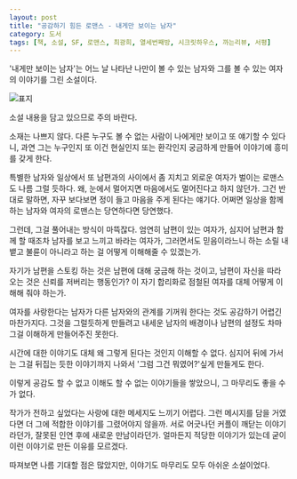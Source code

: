 ```yaml
---
layout: post
title: "공감하기 힘든 로맨스 - 내게만 보이는 남자"
category: 도서
tags: [책, 소설, SF, 로맨스, 최광희, 열세번째방, 시크릿하우스, 까는리뷰, 서평]
---
```


'내게만 보이는 남자'는
어느 날 나타난 나만이 볼 수 있는 남자와
그를 볼 수 있는 여자의 이야기를 그린 소설이다.

![표지](https://lh3.googleusercontent.com/DSEIGdINdP25sCCBbpeHIJcfKgi2_7VWNnup4biePrRUxeFoDCqOrz1i0WJ1iYGkMuIVH3qCVoBpeA=s480)



<div class="im im-warning">
소설 내용을 담고 있으므로 주의 바란다.
</div>



소재는 나쁘지 않다.
다른 누구도 볼 수 없는 사람이 나에게만 보이고 또 얘기할 수 있다니,
과연 그는 누구인지 또 이건 현실인지 또는 환각인지
궁금하게 만들어 이야기에 흥미를 갖게 한다.

특별한 남자와 일상에서 또 남편과의 사이에서 좀 지치고 외로운 여자가 벌이는 로맨스도 나름 그럴 듯하다.
왜, 눈에서 멀어지면 마음에서도 멀어진다고 하지 않던가.
그건 반대로 말하면, 자꾸 보다보면 정이 들고 마음을 주게 된다는 얘기다.
어쩌면 일상을 함께하는 남자와 여자의 로맨스는 당연하다면 당연했다.

그런데, 그걸 풀어내는 방식이 마뜩잖다.
엄연히 남편이 있는 여자가,
심지어 남편과 함께 할 때조차 남자를 보고 느끼고 바라는 여자가,
그러면서도 믿음이라느니 하는 소릴 내뱉고
불륜이 아니라고 하는 걸 어떻게 이해해줄 수 있겠는가.

자기가 남편을 스토킹 하는 것은 남편에 대해 궁금해 하는 것이고,
남편이 자신을 따라 오는 것은 신뢰를 저버리는 행동인가?
이 자기 합리화로 점철된 여자를 대체 어떻게 이해해 줘야 하는가.

여자를 사랑한다는 남자가 다른 남자와의 관계를 기꺼워 한다는 것도 공감하기 어렵긴 마찬가지다.
그것을 그럴듯하게 만들려고 내세운 남자의 배경이나 남편의 설정도 차마 그걸 이해하게 만들어주진 못한다.

시간에 대한 이야기도 대체 왜 그렇게 된다는 것인지 이해할 수 없다.
심지어 뒤에 가서는 그걸 뒤집는 듯한 이야기까지 나와서 '그럼 그건 뭐였어?'싶게 만들게도 한다.

이렇게 공감도 할 수 없고 이해도 할 수 없는 이야기들을 쌓았으니,
그 마무리도 좋을 수가 없다.

작가가 전하고 싶었다는 사랑에 대한 메세지도 느끼기 어렵다.
그런 메시지를 담을 거였다면 더 그에 적합한 이야기를 그렸어야지 않을까.
서로 어긋나던 커플이 깨닫는 이야기라던가,
잘못된 인연 후에 새로운 만남이라던가.
얼마든지 적당한 이야기가 있는데 굳이 이런 이야기로 만든 이유를 모르겠다.

따져보면 나름 기대할 점은 많았지만,
이야기도 마무리도 모두 아쉬운 소설이었다.
